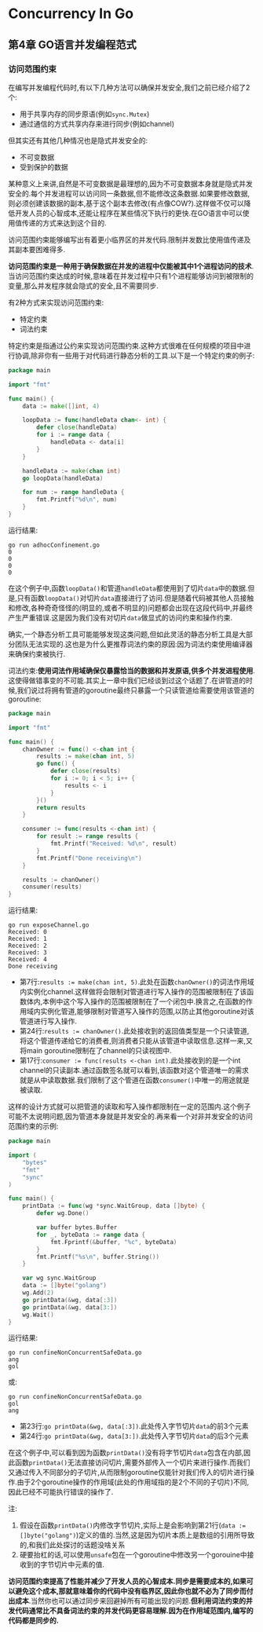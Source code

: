 # Concurrency In Go

## 第4章 GO语言并发编程范式

### 访问范围约束

在编写并发编程代码时,有以下几种方法可以确保并发安全,我们之前已经介绍了2个:

- 用于共享内存的同步原语(例如`sync.Mutex`)
- 通过通信的方式共享内存来进行同步(例如channel)

但其实还有其他几种情况也是隐式并发安全的:

- 不可变数据
- 受到保护的数据

某种意义上来讲,自然是不可变数据是最理想的,因为不可变数据本身就是隐式并发安全的.每个并发进程可以访问同一条数据,但不能修改这条数据.如果要修改数据,则必须创建该数据的副本,基于这个副本去修改(有点像COW?).这样做不仅可以降低开发人员的心智成本,还能让程序在某些情况下执行的更快.在GO语言中可以使用值传递的方式来达到这个目的.

访问范围约束能够编写出有着更小临界区的并发代码.限制并发数比使用值传递及其副本要困难得多.

**访问范围约束是一种用于确保数据在并发的进程中仅能被其中1个进程访问的技术**.当访问范围约束达成的时候,意味着在并发过程中只有1个进程能够访问到被限制的变量,那么并发程序就会隐式的安全,且不需要同步.

有2种方式来实现访问范围约束:

- 特定约束
- 词法约束

特定约束是指通过公约来实现访问范围约束.这种方式很难在任何规模的项目中进行协调,除非你有一些用于对代码进行静态分析的工具.以下是一个特定约束的例子:

```go
package main

import "fmt"

func main() {
	data := make([]int, 4)

	loopData := func(handleData chan<- int) {
		defer close(handleData)
		for i := range data {
			handleData <- data[i]
		}
	}

	handleData := make(chan int)
	go loopData(handleData)

	for num := range handleData {
		fmt.Printf("%d\n", num)
	}
}
```

运行结果:

```
go run adhocConfinement.go 
0
0
0
0
```

在这个例子中,函数`loopData()`和管道`handleData`都使用到了切片`data`中的数据.但是,只有函数`loopData()`对切片`data`直接进行了访问.但是随着代码被其他人员接触和修改,各种奇奇怪怪的(明显的,或者不明显的)问题都会出现在这段代码中,并最终产生严重错误.这是因为我们没有对切片`data`做显式的访问约束和操作约束.

确实,一个静态分析工具可能能够发现这类问题,但如此灵活的静态分析工具是大部分团队无法实现的.这也是为什么更推荐词法约束的原因:因为词法约束使用编译器来确保约束被执行.

词法约束:**使用词法作用域确保仅暴露恰当的数据和并发原语,供多个并发进程使用**.这使得做错事变的不可能.其实上一章中我们已经谈到过这个话题了.在讲管道的时候,我们说过将拥有管道的goroutine最终只暴露一个只读管道给需要使用该管道的goroutine:

```go
package main

import "fmt"

func main() {
	chanOwner := func() <-chan int {
		results := make(chan int, 5)
		go func() {
			defer close(results)
			for i := 0; i < 5; i++ {
				results <- i
			}
		}()
		return results
	}

	consumer := func(results <-chan int) {
		for result := range results {
			fmt.Printf("Received: %d\n", result)
		}
		fmt.Printf("Done receiving\n")
	}

	results := chanOwner()
	consumer(results)
}
```

运行结果:

```
go run exposeChannel.go
Received: 0
Received: 1
Received: 2
Received: 3
Received: 4
Done receiving
```

- 第7行:`results := make(chan int, 5)`.此处在函数`chanOwner()`的词法作用域内实例化channel.这样做将会限制对管道进行写入操作的范围被限制在了该函数体内,本例中这个写入操作的范围被限制在了一个闭包中.换言之,在函数的作用域内实例化管道,能够限制对管道写入操作的范围,以防止其他goroutine对该管道进行写入操作.
- 第24行:`results := chanOwner()`.此处接收到的返回值类型是一个只读管道,将这个管道传递给它的消费者,则消费者只能从该管道中读取信息.这样一来,又将main goroutine限制在了channel的只读视图中.
- 第17行:`consumer := func(results <-chan int)`.此处接收到的是一个int channel的只读副本.通过函数签名就可以看到,该函数对这个管道唯一的需求就是从中读取数据.我们限制了这个管道在函数`consumer()`中唯一的用途就是被读取.

这样的设计方式就可以把管道的读取和写入操作都限制在一定的范围内.这个例子可能不太说明问题,因为管道本身就是并发安全的.再来看一个对非并发安全的访问范围约束的示例:

```go
package main

import (
	"bytes"
	"fmt"
	"sync"
)

func main() {
	printData := func(wg *sync.WaitGroup, data []byte) {
		defer wg.Done()

		var buffer bytes.Buffer
		for _, byteData := range data {
			fmt.Fprintf(&buffer, "%c", byteData)
		}
		fmt.Printf("%s\n", buffer.String())
	}

	var wg sync.WaitGroup
	data := []byte("golang")
	wg.Add(2)
	go printData(&wg, data[:3])
	go printData(&wg, data[3:])
	wg.Wait()
}
```

运行结果:

```
go run confineNonConcurrentSafeData.go
ang
gol
```

或:

```
go run confineNonConcurrentSafeData.go
gol
ang
```

- 第23行:`go printData(&wg, data[:3])`.此处传入字节切片`data`的前3个元素
- 第24行:`go printData(&wg, data[3:])`.此处传入字节切片`data`的后3个元素

在这个例子中,可以看到因为函数`printData()`没有将字节切片`data`包含在内部,因此函数`printData()`无法直接访问切片,需要外部传入一个切片来进行操作.而我们又通过传入不同部分的子切片,从而限制goroutine仅能针对我们传入的切片进行操作.由于2个goroutine操作的作用域(此处的作用域指的是2个不同的子切片)不同,因此已经不可能执行错误的操作了.

注:

1. 假设在函数`printData()`内修改字节切片,实际上是会影响到第21行(`data := []byte("golang")`)定义的值的.当然,这是因为切片本质上是数组的引用所导致的,和我们此处探讨的话题没啥关系
2. 硬要抬杠的话,可以使用`unsafe`包在一个goroutine中修改另一个gorouine中接收到的字节切片中元素的值.

**访问范围约束提高了性能并减少了开发人员的心智成本.同步是需要成本的,如果可以避免这个成本,那就意味着你的代码中没有临界区,因此你也就不必为了同步而付出成本**.当然你也可以通过同步来回避掉所有可能出现的问题.**但利用词法约束的并发代码通常比不具备词法约束的并发代码更容易理解.因为在作用域范围内,编写的代码都是同步的.**